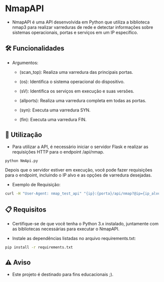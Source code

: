 # NmapAPI
- NmapAPI é uma API desenvolvida em Python que utiliza a biblioteca nmap3 para realizar varreduras de rede e detectar informações sobre sistemas operacionais, portas e serviços em um IP específico.

## 🛠️ Funcionalidades
- Argumentos:
  
  - (scan_top): Realiza uma varredura das principais portas.
  
  - (os): Identifica o sistema operacional do dispositivo.
  
  - (sV): Identifica os serviços em execução e suas versões.
  
  - (allports): Realiza uma varredura completa em todas as portas.
  
  - (syn): Executa uma varredura SYN.
  
  - (fin): Executa uma varredura FIN.

## 🚀 Utilização
- Para utilizar a API, é necessário iniciar o servidor Flask e realizar as requisições HTTP para o endpoint /api/nmap.

```bash
python NmApi.py
```
Depois que o servidor estiver em execução, você pode fazer requisições para o endpoint, incluindo o IP alvo e as opções de varredura desejadas.

- Exemplo de Requisição:

```bash
curl -H "User-Agent: nmap_test_api" "{ip}:{porta}/api/nmap?@ip={ip_alvo}&{argumentos}"
```
## 📋 Requisitos
- Certifique-se de que você tenha o Python 3.x instalado, juntamente com as bibliotecas necessárias para executar o NmapAPI.

- Instale as dependências listadas no arquivo requirements.txt:

```bash
pip install -r requirements.txt
```
## ⚠️ Aviso
- Este projeto é destinado para fins educacionais ;).

